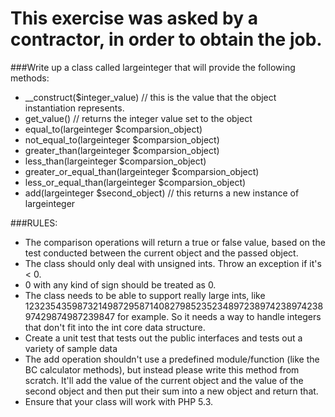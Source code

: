 This exercise was asked by a contractor, in order to obtain the job.
===

###Write up a class called largeinteger that will provide the following methods:

- __construct($integer_value)  // this is the value that the object instantiation represents.
- get_value()  // returns the integer value set to the object
- equal_to(largeinteger $comparsion_object)
- not_equal_to(largeinteger $comparsion_object)
- greater_than(largeinteger $comparsion_object)
- less_than(largeinteger $comparsion_object)
- greater_or_equal_than(largeinteger $comparsion_object)
- less_or_equal_than(largeinteger $comparsion_object)
- add(largeinteger $second_object) // this returns a new instance of largeinteger

###RULES:
- The comparison operations will return a true or false value, based on the test conducted between the current object and the passed object.
- The class should only deal with unsigned ints. Throw an exception if it's < 0.
- 0 with any kind of sign should be treated as 0.
- The class needs to be able to support really large ints, like 12323543598732149872958714082798523523489723897423897423897429874987239847 for example. So it needs a way to handle integers that don't fit into the int core data structure.
- Create a unit test that tests out the public interfaces and tests out a variety of sample data
- The add operation shouldn't use a predefined module/function (like the BC calculator methods), but instead please write this method from scratch. It'll add the value of the current object and the value of the second object and then put their sum into a new object and return that.
- Ensure that your class will work with PHP 5.3.
